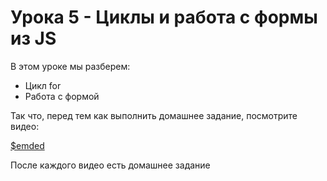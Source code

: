 # Урока 5 - Циклы и работа с формы из JS

В этом уроке мы разберем:
- Цикл for
- Работа с формой

Так что, перед тем как выполнить домашнее задание, посмотрите видео:

[$emded](https://youtu.be/vH77O_1LDtc)

После каждого видео есть домашнее задание
